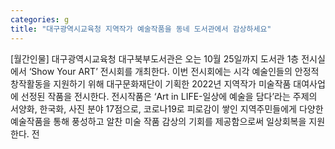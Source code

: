 ```yaml
---
categories: g
title: "대구광역시교육청 지역작가 예술작품을 동네 도서관에서 감상하세요"
---
```

[월간인물] 대구광역시교육청 대구북부도서관은 오는 10월 25일까지 도서관 1층 전시실에서 ‘Show Your ART’ 전시회를 개최한다. 이번 전시회에는 시각 예술인들의 안정적 창작활동을 지원하기 위해 대구문화재단이 기획한 2022년 지역작가 미술작품 대여사업에 선정된 작품을 전시한다. 전시작품은 ‘Art in LIFE-일상에 예술을 담다’라는 주제의 서양화, 한국화, 사진 분야 17점으로, 코로나19로 피로감이 쌓인 지역주민들에게 다양한 예술작품을 통해 풍성하고 알찬 미술 작품 감상의 기회를 제공함으로써 일상회복을 지원한다. 전